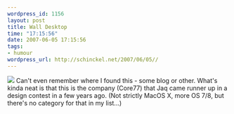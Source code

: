 ```yaml
--- 
wordpress_id: 1156
layout: post
title: Wall Desktop
time: "17:15:56"
date: 2007-06-05 17:15:56
tags: 
- humour
wordpress_url: http://schinckel.net/2007/06/05//
---
```

![][1] Can't even remember where I found this - some blog or other. What's kinda neat is that this is the company (Core77) that Jaq came runner up in a design contest in a few years ago. (Not strictly MacOS X, more OS 7/8, but there's no category for that in my list...) 

   [1]: http://www.core77.com/blog/interface.jpg

